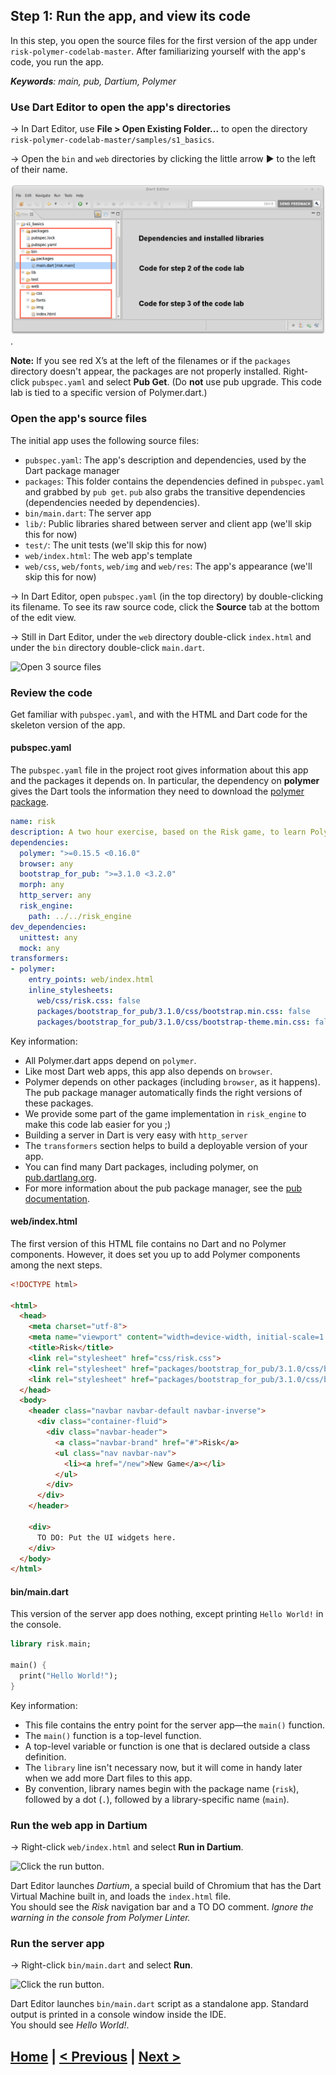 ## Step 1: Run the app, and view its code

In this step, you open the source files for the first version of the
app under `risk-polymer-codelab-master`.
After familiarizing yourself with the app's code,
you run the app.

_**Keywords**: main, pub, Dartium, Polymer_


### Use Dart Editor to open the app's directories

&rarr;  In Dart Editor, use **File > Open Existing Folder...**
to open the directory `risk-polymer-codelab-master/samples/s1_basics`.

&rarr;  Open the `bin` and `web` directories by
clicking the little arrow ► to the left of their name.

![Each step has its own pubspec.* files, defining the app's dependencies; a packages directory appears; the final code for the step is under web/.](img/s1-open-sample.png).


**Note:**
If you see red X’s
at the left of the filenames or if the `packages` directory doesn't appear,
the packages are not properly installed.
Right-click `pubspec.yaml` and select **Pub Get**.
(Do **not** use pub upgrade.
This code lab is tied to a specific version of Polymer.dart.)

### Open the app's source files

The initial app uses the following source files:
* `pubspec.yaml`: The app's description and dependencies, used by the Dart package manager
* `packages`: This folder contains the dependencies defined in `pubspec.yaml` and grabbed by `pub get`. `pub` also grabs the transitive dependencies (dependencies needed by dependencies).
* `bin/main.dart`: The server app
* `lib/`: Public libraries shared between server and client app (we'll skip this for now)
* `test/`: The unit tests (we'll skip this for now)
* `web/index.html`: The web app's template
* `web/css`, `web/fonts`, `web/img` and `web/res`: The app's appearance (we'll skip this for now)

&rarr;  In Dart Editor, open `pubspec.yaml` (in the top directory) by
double-clicking its filename.
To see its raw source code,
click the **Source** tab at the bottom of the edit view.

&rarr;  Still in Dart Editor,
under the `web` directory
double-click `index.html` 
and under the `bin` directory 
double-click `main.dart`.

![Open 3 source files](img/s1-open-files.png)

### Review the code

Get familiar with `pubspec.yaml`, and with the HTML and Dart code
for the skeleton version of the app.

#### pubspec.yaml

The `pubspec.yaml` file in the project root gives information
about this app and the packages it depends on.
In particular, the dependency on **polymer** gives the Dart tools
the information they need to download the
[polymer package](https://pub.dartlang.org/packages/polymer).

``` yaml
name: risk
description: A two hour exercise, based on the Risk game, to learn Polymer.dart.
dependencies:
  polymer: ">=0.15.5 <0.16.0"
  browser: any
  bootstrap_for_pub: ">=3.1.0 <3.2.0"
  morph: any
  http_server: any
  risk_engine:
    path: ../../risk_engine
dev_dependencies:
  unittest: any
  mock: any
transformers:
- polymer:
    entry_points: web/index.html
    inline_stylesheets:
      web/css/risk.css: false
      packages/bootstrap_for_pub/3.1.0/css/bootstrap.min.css: false
      packages/bootstrap_for_pub/3.1.0/css/bootstrap-theme.min.css: false
```

Key information:

* All Polymer.dart apps depend on `polymer`.
* Like most Dart web apps, this app also depends on `browser`.
* Polymer depends on other packages (including `browser`, as it happens).
  The pub package manager automatically finds the right versions of these packages.
* We provide some part of the game implementation in `risk_engine` to make this code lab easier for you ;)
* Building a server in Dart is very easy with `http_server` 
* The `transformers` section helps to build a deployable version of your app. 
* You can find many Dart packages, including polymer,
  on [pub.dartlang.org](http://pub.dartlang.org/).
* For more information about the pub package manager, see the
  [pub documentation](https://www.dartlang.org/tools/pub/).

#### web/index.html

The first version of this HTML file contains no Dart and no Polymer components.
However, it does set you up to add Polymer components among the next steps.

```HTML
<!DOCTYPE html>

<html>
  <head>
    <meta charset="utf-8">
    <meta name="viewport" content="width=device-width, initial-scale=1.0">
    <title>Risk</title>
    <link rel="stylesheet" href="css/risk.css">
    <link rel="stylesheet" href="packages/bootstrap_for_pub/3.1.0/css/bootstrap.min.css">
    <link rel="stylesheet" href="packages/bootstrap_for_pub/3.1.0/css/bootstrap-theme.min.css">
  </head>
  <body>
    <header class="navbar navbar-default navbar-inverse">
      <div class="container-fluid">
        <div class="navbar-header">
          <a class="navbar-brand" href="#">Risk</a>
          <ul class="nav navbar-nav">
            <li><a href="/new">New Game</a></li>
          </ul>
        </div>
      </div>
    </header>

    <div>
      TO DO: Put the UI widgets here.
    </div>
  </body>
</html>
```

#### bin/main.dart

This version of the server app does nothing, except printing `Hello World!` in the console.

```Dart
library risk.main;

main() {
  print("Hello World!");
}
```

Key information:
* This file contains the entry point for the server app—the `main()` function.
* The `main()` function is a top-level function.
* A top-level variable or function is one that is declared outside
  a class definition.
* The `library` line isn't necessary now,
  but it will come in handy later when we add more Dart files to this app.
* By convention, library names begin with the package name (`risk`),
  followed by a dot (`.`),
  followed by a library-specific name (`main`).

### Run the web app in Dartium

&rarr; Right-click `web/index.html` and select **Run in Dartium**.

![Click the run button](img/s1-run-in-dartium.png).

Dart Editor launches _Dartium_, a special build of Chromium that has the Dart Virtual Machine built in, and loads the `index.html` file.  
You should see the _Risk_ navigation bar and a TO DO comment.
_Ignore the warning in the console from Polymer Linter._

<!-- Add screenshot? -->

### Run the server app

&rarr; Right-click `bin/main.dart` and select **Run**.

![Click the run button](img/s1-run.png).

Dart Editor launches `bin/main.dart` script as a standalone app.
Standard output is printed in a console window inside the IDE.  
You should see _Hello World!_.


## [Home](../README.md#code-lab-polymerdart) | [< Previous](step-0.md#step-0-set-up) | [Next >](step-2.md#step-2-dart-classes)
